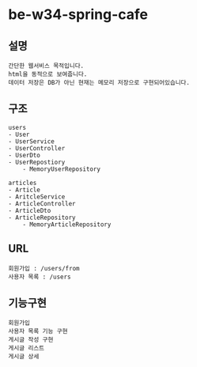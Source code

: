 # be-w34-spring-cafe


## 설명
```
간단한 웹서비스 목적입니다.
html을 동적으로 보여줍니다.
데이터 저장은 DB가 아닌 현재는 메모리 저장으로 구현되어있습니다.
```
## 구조
```
users
- User
- UserService
- UserController
- UserDto
- UserRepostiory
    - MemoryUserRepository
    
articles
- Article
- AritcleService
- ArticleController
- ArticleDto
- ArticleRepository
    - MemoryArticleRepository
```

## URL
```
회원가입 : /users/from
사용자 목록 : /users
```

## 기능구현
```
회원가입
사용자 목록 기능 구현
게시글 작성 구현
게시글 리스트
게시글 상세
```